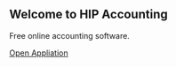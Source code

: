 ## Welcome to HIP Accounting

Free online accounting software.

[Open Appliation](https://app.hipaccounting.com/)
